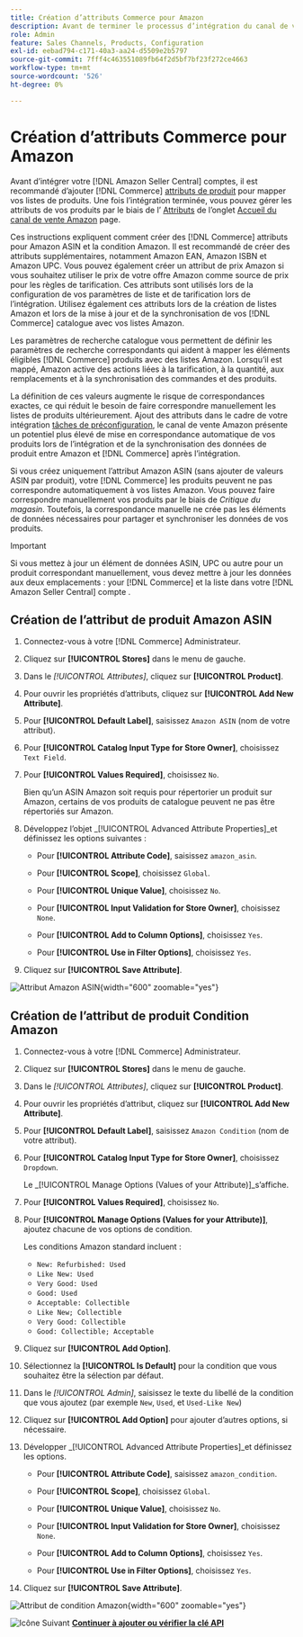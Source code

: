 ```yaml
---
title: Création d’attributs Commerce pour Amazon
description: Avant de terminer le processus d’intégration du canal de vente Amazon, assurez-vous que vous disposez des [!UICONTROL Commerce] attributs de produit.
role: Admin
feature: Sales Channels, Products, Configuration
exl-id: eebad794-c171-40a3-aa24-d5509e2b5797
source-git-commit: 7fff4c463551089fb64f2d5bf7bf23f272ce4663
workflow-type: tm+mt
source-wordcount: '526'
ht-degree: 0%

---
```


# Création d’attributs Commerce pour Amazon

Avant d’intégrer votre [!DNL Amazon Seller Central] comptes, il est recommandé d’ajouter [!DNL Commerce] [attributs de produit](https://experienceleague.adobe.com/docs/commerce-admin/catalog/product-attributes/product-attributes.html) pour mapper vos listes de produits. Une fois l’intégration terminée, vous pouvez gérer les attributs de vos produits par le biais de l’ [Attributs](./managing-attributes.md) de l’onglet [Accueil du canal de vente Amazon](./amazon-sales-channel-home.md) page.

Ces instructions expliquent comment créer des [!DNL Commerce] attributs pour Amazon ASIN et la condition Amazon. Il est recommandé de créer des attributs supplémentaires, notamment Amazon EAN, Amazon ISBN et Amazon UPC. Vous pouvez également créer un attribut de prix Amazon si vous souhaitez utiliser le prix de votre offre Amazon comme source de prix pour les règles de tarification. Ces attributs sont utilisés lors de la configuration de vos paramètres de liste et de tarification lors de l’intégration. Utilisez également ces attributs lors de la création de listes Amazon et lors de la mise à jour et de la synchronisation de vos [!DNL Commerce] catalogue avec vos listes Amazon.

Les paramètres de recherche catalogue vous permettent de définir les paramètres de recherche correspondants qui aident à mapper les éléments éligibles [!DNL Commerce] produits avec des listes Amazon. Lorsqu’il est mappé, Amazon active des actions liées à la tarification, à la quantité, aux remplacements et à la synchronisation des commandes et des produits.

La définition de ces valeurs augmente le risque de correspondances exactes, ce qui réduit le besoin de faire correspondre manuellement les listes de produits ultérieurement. Ajout des attributs dans le cadre de votre intégration [tâches de préconfiguration](./amazon-pre-setup-tasks.md), le canal de vente Amazon présente un potentiel plus élevé de mise en correspondance automatique de vos produits lors de l’intégration et de la synchronisation des données de produit entre Amazon et [!DNL Commerce] après l’intégration.

Si vous créez uniquement l’attribut Amazon ASIN (sans ajouter de valeurs ASIN par produit), votre [!DNL Commerce] les produits peuvent ne pas correspondre automatiquement à vos listes Amazon. Vous pouvez faire correspondre manuellement vos produits par le biais de _Critique du magasin_. Toutefois, la correspondance manuelle ne crée pas les éléments de données nécessaires pour partager et synchroniser les données de vos produits.

>[!IMPORTANT]
>
>Si vous mettez à jour un élément de données ASIN, UPC ou autre pour un produit correspondant manuellement, vous devez mettre à jour les données aux deux emplacements : your [!DNL Commerce] et la liste dans votre [!DNL Amazon Seller Central] compte .

## Création de l’attribut de produit Amazon ASIN

1. Connectez-vous à votre [!DNL Commerce] Administrateur.

1. Cliquez sur **[!UICONTROL Stores]** dans le menu de gauche.

1. Dans le _[!UICONTROL Attributes]_, cliquez sur **[!UICONTROL Product]**.

1. Pour ouvrir les propriétés d’attributs, cliquez sur **[!UICONTROL Add New Attribute]**.

1. Pour **[!UICONTROL Default Label]**, saisissez `Amazon ASIN` (nom de votre attribut).

1. Pour **[!UICONTROL Catalog Input Type for Store Owner]**, choisissez `Text Field`.

1. Pour **[!UICONTROL Values Required]**, choisissez `No`.

   Bien qu’un ASIN Amazon soit requis pour répertorier un produit sur Amazon, certains de vos produits de catalogue peuvent ne pas être répertoriés sur Amazon.

1. Développez l’objet _[!UICONTROL Advanced Attribute Properties]_et définissez les options suivantes :

   - Pour **[!UICONTROL Attribute Code]**, saisissez `amazon_asin`.

   - Pour **[!UICONTROL Scope]**, choisissez `Global`.

   - Pour **[!UICONTROL Unique Value]**, choisissez `No`.

   - Pour **[!UICONTROL Input Validation for Store Owner]**, choisissez `None`.

   - Pour **[!UICONTROL Add to Column Options]**, choisissez `Yes`.

   - Pour **[!UICONTROL Use in Filter Options]**, choisissez `Yes`.

1. Cliquez sur **[!UICONTROL Save Attribute]**.

![Attribut Amazon ASIN](assets/creating-asin-attribute.png){width="600" zoomable="yes"}

## Création de l’attribut de produit Condition Amazon

1. Connectez-vous à votre [!DNL Commerce] Administrateur.

1. Cliquez sur **[!UICONTROL Stores]** dans le menu de gauche.

1. Dans le _[!UICONTROL Attributes]_, cliquez sur **[!UICONTROL Product]**.

1. Pour ouvrir les propriétés d’attribut, cliquez sur **[!UICONTROL Add New Attribute]**.

1. Pour **[!UICONTROL Default Label]**, saisissez `Amazon Condition` (nom de votre attribut).

1. Pour **[!UICONTROL Catalog Input Type for Store Owner]**, choisissez `Dropdown`.

   Le _[!UICONTROL Manage Options (Values of your Attribute)]_s’affiche.

1. Pour **[!UICONTROL Values Required]**, choisissez `No`.

1. Pour **[!UICONTROL Manage Options (Values for your Attribute)]**, ajoutez chacune de vos options de condition.

   Les conditions Amazon standard incluent :

   - `New: Refurbished: Used`
   - `Like New: Used`
   - `Very Good: Used`
   - `Good: Used`
   - `Acceptable: Collectible`
   - `Like New; Collectible`
   - `Very Good: Collectible`
   - `Good: Collectible; Acceptable`

1. Cliquez sur **[!UICONTROL Add Option]**.

1. Sélectionnez la **[!UICONTROL Is Default]** pour la condition que vous souhaitez être la sélection par défaut.

1. Dans le _[!UICONTROL Admin]_, saisissez le texte du libellé de la condition que vous ajoutez (par exemple `New`, `Used`, et `Used-Like New`)

1. Cliquez sur **[!UICONTROL Add Option]** pour ajouter d’autres options, si nécessaire.

1. Développer _[!UICONTROL Advanced Attribute Properties]_et définissez les options.

   - Pour **[!UICONTROL Attribute Code]**, saisissez `amazon_condition`.

   - Pour **[!UICONTROL Scope]**, choisissez `Global`.

   - Pour **[!UICONTROL Unique Value]**, choisissez `No`.

   - Pour **[!UICONTROL Input Validation for Store Owner]**, choisissez `None`.

   - Pour **[!UICONTROL Add to Column Options]**, choisissez `Yes`.

   - Pour **[!UICONTROL Use in Filter Options]**, choisissez `Yes`.

1. Cliquez sur **[!UICONTROL Save Attribute]**.

![Attribut de condition Amazon](assets/creating-amazon-condition-attribute.png){width="600" zoomable="yes"}

![Icône Suivant](assets/btn-next.png) [**Continuer à ajouter ou vérifier la clé API**](./amazon-verify-api-key.md)
